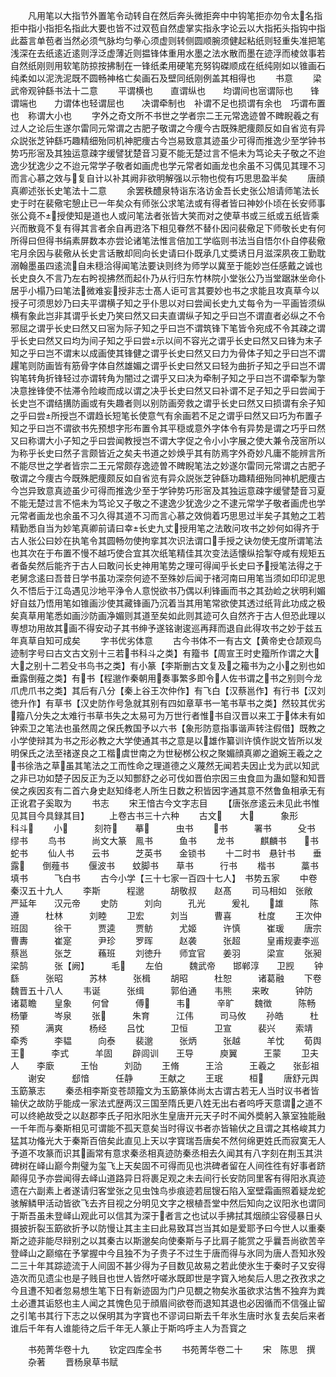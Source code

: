 <!-- { "loadSidebar": true } -->
　　凡用笔以大指节外置笔令动转自在然后奔头微拒奔中中钩笔拒亦勿令太名指拒中指小指拒名指此大要也皆不过双苞自然虚掌实指永字论云以大指拓头指钩中指此葢言单苞者当然必须气脉均匀拳心须虚则转侧圆顺腕须健起粘纸则轻重失准把笔浅深在去纸逺近逺则浮泛虚薄近则揾锋体重用水墨之法水散而墨在迹浮而棱敛事若自然纸刚则用软笔防掠按拂制在一锋纸柔用硬笔充努钩磔顺成在纸纯刚如以锥画石纯柔如以泥洗泥既不圆畅神格亡矣画石及壁同纸刚例盖其相得也
　　书意
　　梁武帝观钟繇书法十二意
　　平谓横也　　直谓纵也　　均谓间也宻谓际也　　锋谓端也　　力谓体也轻谓屈也　　决谓牵制也　补谓不足也损谓有余也　巧谓布置也　称谓大小也
　　字外之奇文所不书世之学者宗二王元常逸迹曽不睥睨羲之有过人之论后生遂尔雷同元常谓之古肥子敬谓之今痩今古既殊肥痩颇反如自省览有异众説张芝钟繇巧趣精细殆同机神肥痩古今岂易致意其迹虽少可得而推逸少至学钟书势巧形宻及其独运意疎字缓譬犹楚音习夏不能无楚过言不悒未为笃论夫子敬之不迨逸少犹逸少之不迨元常学子敬者如画虎也学元常者如画龙也余虽不习偶见其理不习而言心慕之效与复自计以补其阙非欲明解强以示物也傥有巧思思盈半矣
　　唐顔真卿述张长史笔法十二意
　　余罢秩醴泉特诣东洛访金吾长史张公旭请师笔法长史于时在裴儆宅憩止已一年矣众有师张公求笔法或有得者皆曰神妙仆顷在长安师事张公竟不授使知是道也人或问笔法者张皆大笑而对之使草书或三纸或五纸皆乘兴而散竟不复有得其言者余自再逰洛下相见眷然不替仆因问裴儆足下师敬长史有何所得曰但得书绢素屏数本亦尝论诸笔法惟言倍加工学临则书法当自悟尔仆自停裴儆宅月余因与裴儆从长史言话散却囘向长史请曰仆既承几丈奬诱日月滋深夙夜工勤耽溺翰墨虽四逺流自未穏洽得闻笔法要诀则终为师学以冀至于能妙岂任感戴之诚也长史良久不言乃左右盻视拂然而起仆乃从行归东竹林院小堂张公乃当堂踞牀坐命仆居乎小榻乃曰笔法微难妄授非志士髙人讵可言其要妙也书之求能且攻真草今以授子可须思妙乃曰夫平谓横子知之乎仆思以对曰尝闻长史九丈每令为一平画皆须纵横有象此岂非其谓乎长史乃笑曰然又曰夫直谓纵子知之乎曰岂不谓直者必纵之不令邪屈之谓乎长史曰然又曰宻为际子知之乎曰岂不谓筑锋下笔皆令宛成不令其疎之谓乎长史曰然又曰均为间子知之乎曰尝示以间不容光之谓乎长史曰然又曰锋为末子知之乎曰岂不谓末以成画使其锋健之谓乎长史曰然又曰力为骨体子知之乎曰岂不谓趯笔则防画皆有筋骨字体自然雄媚之谓乎长史曰然又曰轻为曲折子知之乎曰岂不谓钩笔转角折锋轻过亦谓转角为闇过之谓乎又曰决为牵制子知之乎曰岂不谓牵掣为撆决意挫锋使不怯滞令险峻而成以谓之决乎长史曰然又曰补谓不足子知之乎曰尝闻于长史岂不谓结搆防画或有失趣者则以别防画旁救之谓乎长史曰然又曰损谓有余子知之乎曰尝所授岂不谓趋长短笔长使意气有余画若不足之谓乎曰然又曰巧为布置子知之乎曰岂不谓欲书先预想字形布置令其平穏或意外字体令有异势是谓之巧乎曰然又曰称谓大小子知之乎曰尝闻教授岂不谓大字促之令小小字展之使大兼令茂宻所以为称乎长史曰然子言颇皆近之矣夫书道之妙焕乎其有防焉字外奇妙凡庸不能辨言所不能尽世之学者皆宗二王元常颇存逸迹曽不睥睨笔法之妙遂尔雷同元常谓之古肥子敬谓之今痩古今既殊肥痩颇反如自省览有异众説张芝钟繇功趣精细殆同神机肥痩古今岂异致意真迹虽少可得而推逸少至于学钟势巧形宻及其独运意疎字缓譬楚音习夏不能无楚过言不悒未为笃论又子敬之不逮逸少犹逸少之不逮元常学子敬者画虎也学元常者画龙也余虽不习久得其道不习而言心慕之效倘着巧思思过半矣子其勉之工若精勤悉自当为妙笔真卿前请曰幸长史九丈授用笔之法敢问攻书之妙何如得齐于古人张公曰妙在执笔令其圆畅勿使拘挛其次识法谓口手授之诀勿使无度所谓笔法也其次在于布置不慢不越巧使合宜其次纸笔精佳其次变法适懐纵拾掣夺咸有规矩五者备矣然后能齐于古人曰敢问长史神用笔势之理可得闻乎长史曰予授笔法得之于老舅念逺曰吾昔日学书虽功深奈何迹不至殊妙后闻于禇河南曰用笔当须如印印泥思久不悟后于江岛遇见沙地平浄令人意悦欲书乃偶以利锋画而书之其劲崄之状明利媚好自兹乃悟用笔如锥画沙使其藏锋画乃沉着当其用笔常欲使其透过纸背此功成之极矣真草用笔悉如画沙防画净媚则其道至矣如此则其迹可久自然齐于古人但恐此理以専想功用故其画不得安动子其书绅予遂铭谢逡巡再拜而退自此得攻书之妙于兹五年真草自知可成矣
　　字书优劣体意
　　古今书体不一有古文【黄帝史仓颉观鸟迹制字号曰古文古文别十三若书科斗之类】有籀书【周宣王时史籀所作谓之大大之别十二若殳书鸟书之类】有小篆【李斯删古文复及之籕书为之小之别也如垂露倒薤之类】有书【程邈作秦朝用奏事繁多即令人佐书谓之书之别则今龙爪虎爪书之类】其后有八分【秦上谷王次仲作】有飞白【汉蔡邕作】有行书【汉刘徳升作】有草书【汉史防作号急就其别有四如章草书一笔书草书之类】然较其优劣籀八分失之太难行书草书失之太易可为万世行者惟书自汉晋以来工于体未有如钟索卫之笔法也虽然周之保氏教国予以六书【象形防意指事谐声转注假借】既教之小学使辩其为书之形必教之大学使通其书之意是以雄作纂训许慎作説文皆所以发明保氏之法至禇遂良之工楷虞世南之为世秘桞公权之聚媚顔真卿之遒婉王羲之之书徐浩之草虽其笔法之工而性命之理道德之义蔑然无闻若夫因止戈为武以知武之非已功如楚子因反正为乏以知酆舒之必可伐如晋伯宗因三虫食皿为蛊如毉和知晋侯之疾因亥有二首六身史赵知绛老人所生日数之积皆因字通其意不然鲁鱼相承无有正讹君子奚取为
　　书志
　　宋王愔古今文字志目
　　【唐张彦逺云未见此书惟见其目今具録其目】
　　上卷古书三十六种
　　古文　　大　　　象形　　　科斗
　　小　　　刻符　　摹　　　虫书
　　书　　　署书　　　殳书　　　缪书
　　鸟书　　　尚文大篆　鳯书　　　鱼书
　　龙书　　　麒麟书　　书　　　蛇书
　　仙人书　　云书　　　芝英书　　金锁书
　　十二时书　悬针书　　垂露　　倒薤书
　　偃波书　　蚊脚书　　草书　　　行书
　　楷书　　　藁书　　　填书　　　飞白书
　　古今小学【三十七家一百四十七人】　书势五家
　　中卷秦汉五十九人
　　李斯　　　程邈　　　胡敬叔　　赵髙
　　司马相如　张敞　　　严延年　　汉元帝
　　史防　　　刘向　　　孔光　　　爰礼
　　雄　　　陈遵　　　杜林　　　刘睦
　　卫宏　　　刘当　　　曹喜　　　杜度
　　王次仲　　班固　　　徐干　　　贾逵
　　贾鲂　　　尤姬　　　许慎　　　崔瑗
　　唐宗　　　曹夀　　　崔寔　　　尹珍
　　罗晖　　　赵袭　　　张超　　　皇甫规妻李巡　　　蔡邕　　　张芝　　　蘓班
　　刘徳升　　师宜官　　姜羽　　　梁宣
　　张昶　　　梁鹄　　　张【阙】　　　毛
　　左伯　　　魏武帝　　邯郸淳　　卫觊
　　钟繇　　　张昭　　　苏林　　　张楫
　　胡昭　　　杜恕　　　诸葛融
　　下卷魏晋五十八人
　　韦诞　　　张缉　　　郭伯通　　韦熊
　　来畋　　　钟防　　　诸葛瞻　　皇象
　　何曾　　　傅　　　韦　　　辛旷
　　魏徴　　　陈畅　　　杨肇　　　岑泉
　　张　　　朱育　　　江伟　　　司马攸
　　孙皓　　　杜预　　　满爽　　　杨经
　　吕忱　　　卫恒　　　卫宣　　　裴兴
　　索靖　　　牵秀　　　李韫　　　向泰
　　裴邈　　　张炳　　　张越　　　羊忱
　　荀舆　　　王　　　李式　　　羊固
　　辟闾训　　王导　　　庾翼　　　王蒙
　　卫夫人　　李廞　　　王怡　　　刘劭
　　王脩　　　王洽　　　王羲之　　张彭祖
　　谢安　　　郄愔　　　任静　　　王献之
　　王珉　　　桓
　　唐舒元舆玉筯篆志
　　秦丞相李斯变苍颉籀文为玉筯篆体尚太古谓古若无人当时议书者皆输伏之故防乎能成一家法式歴两汉三国至隋氏更八姓无出右者呜呼天意谓之道不可以终絶故受之以赵郡李氏子阳氷阳氷生皇唐开元天子时不闻外奬躬入篆室独能融一千年而与秦斯相见可谓能不孤天意矣当时得议书者亦皆输伏之且谓之其格峻其力猛其功偹光大于秦斯百倍矣此直见上天以字寳瑞吾唐矣不然何绵更姓氏而寂寞无人予道不攻篆而识其画常有意求秦丞相真迹防秦丞相去久闻其有八字刻在荆玉其洪碑树在峄山巅今荆璧为玺飞上天矣固不可得而见也洪碑者留在人间徃徃有好事者跻颠得见予亦尝闻得去峄山道路异日将裹足观之未去间行长安防同里客有得阳氷真迹遗在六副素上者遂请归客堂张之见虫蚀鸟歩痕迹若屈锼石陷入室壁霜画照着疑龙蛇骇解鳞甲活动皆欲飞去齐目视之分明见文字之根植吾堂中然后知向之议阳氷也谓同于斯吾虽未登峄山观此可以信其为深于者言之也试以手拂拭其烟顔尘容侵暴日乆摄披折裂玉筯欲折予以防慢让其主主曰此易致耳岂当其如是爱耶予曰今世人以重秦斯之迹非能尽辩别之以其秦古以斯邈矣向使秦斯与子比肩子能赏之乎曩吾尚欲苦辛登峄山之巅缩在予掌握中今且独不为子贵子不过生于唐而得与氷同为唐人吾知氷殁二三十年其踪迹流于人间固不甚少得为子目数见故易之若此使氷生于秦时子又安得造次而见遗尘也是子贱目也世人皆然吁嗟氷既即世是字寳入地矣后人思之孜孜求之今且遭不知者忽易想生笔下日有新迹固为门户见覩之物矣氷虽欲求沽售不独弃为粪土必遭其诟怒也主人闻之其愧色见于顔眉间欲卷而退知其退也必因循而不信强止留之引笔书其行下志之以保明其为字寳也不谬词曰斯去千年氷生唐时氷复去矣后来者谁后千年有人谁能待之后千年无人篆止于斯呜呼主人为吾寳之

　　书苑菁华卷十九
　　钦定四库全书
　　书苑菁华卷二十
　　宋　陈思　撰
　　杂著
　　晋杨泉草书赋
